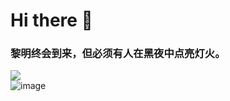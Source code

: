 # Hi there 👋  
### 黎明终会到来，但必须有人在黑夜中点亮灯火。  

![](https://github-readme-stats.vercel.app/api?username=Gtd232&show_icons=true&icon_color=58A6FF&text_color=C9D1D9&bg_color=0D1117&hide_border=true)  
![image](https://user-images.githubusercontent.com/79702405/170858402-e2aab45c-74c2-46fc-9466-37751262d696.png)



<!--
**Gtd232/Gtd232** is a ✨ _special_ ✨ repository because its `README.md` (this file) appears on your GitHub profile.

Here are some ideas to get you started:

- 🔭 I’m currently working on ...
- 🌱 I’m currently learning ...
- 👯 I’m looking to collaborate on ...
- 🤔 I’m looking for help with ...
- 💬 Ask me about ...
- 📫 How to reach me: ...
- 😄 Pronouns: ...
- ⚡ Fun fact: ...
-->
